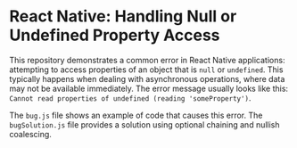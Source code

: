 # React Native: Handling Null or Undefined Property Access

This repository demonstrates a common error in React Native applications: attempting to access properties of an object that is `null` or `undefined`. This typically happens when dealing with asynchronous operations, where data may not be available immediately. The error message usually looks like this: `Cannot read properties of undefined (reading 'someProperty')`.

The `bug.js` file shows an example of code that causes this error. The `bugSolution.js` file provides a solution using optional chaining and nullish coalescing.